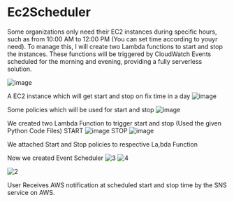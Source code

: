 # Ec2Scheduler
Some organizations only need their EC2 instances during specific hours, such as from 10:00 AM to 12:00 PM (You can set time according to youyr need). To manage this, I will create two Lambda functions to start and stop the instances. These functions will be triggered by CloudWatch Events scheduled for the morning and evening, providing a fully serverless solution.

![image](https://github.com/divyanshgoel09/Ec2Scheduler/assets/118998853/173af1d6-e004-44b9-aae0-078fbc521a65)

A EC2 instance which will get start and stop on fix time in a day 
![image](https://github.com/divyanshgoel09/Ec2Scheduler/assets/118998853/db7fa4a0-9311-4352-b720-1aa83353891c)

Some policies which will be used for start and stop 
![image](https://github.com/divyanshgoel09/Ec2Scheduler/assets/118998853/2ccd73d4-efd8-4039-b352-b84fb537c892)

We created two Lambda Function to trigger start and stop 
(Used the given Python Code Files)
START
![image](https://github.com/divyanshgoel09/Ec2Scheduler/assets/118998853/c95154b7-40a4-4248-8a06-e7fab2b0cec3)
STOP
![image](https://github.com/divyanshgoel09/Ec2Scheduler/assets/118998853/3718cc4c-4879-463d-be6d-3e43275c156a)

We attached Start and Stop policies to respective La,bda Function

Now we created Event Scheduler 
![3](https://github.com/divyanshgoel09/Ec2Scheduler/assets/118998853/eb182181-43b0-4adb-95df-a2f309cdb8ef)
![4](https://github.com/divyanshgoel09/Ec2Scheduler/assets/118998853/972d9961-48b4-4237-b2d7-c3db1a5f184c)

![2](https://github.com/divyanshgoel09/Ec2Scheduler/assets/118998853/502a2107-4457-42ab-bc0c-1a6ba3e84cc4)

User Receives AWS notification at scheduled start and stop time by the SNS service on AWS.

